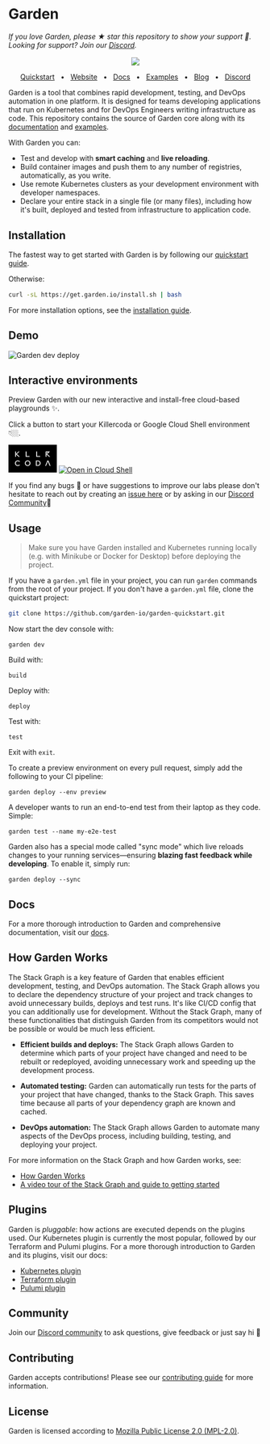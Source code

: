 # Garden

_If you love Garden, please ★ star this repository to show your support :green_heart:. Looking for support? Join our [Discord](https://go.garden.io/discord)._

<p align="center">
  <img src="https://github.com/garden-io/garden/assets/59834693/f62a04cb-44bc-4dd4-8426-398b6cd846fd" align="center">
</p>
<div align="center">
  <a href="https://docs.garden.io/basics/5-min-quickstart/?utm_source=github">Quickstart</a>
  <span>&nbsp;&nbsp;•&nbsp;&nbsp;</span>
  <a href="https://garden.io/?utm_source=github">Website</a>
  <span>&nbsp;&nbsp;•&nbsp;&nbsp;</span>
  <a href="https://docs.garden.io/?utm_source=github">Docs</a>
  <span>&nbsp;&nbsp;•&nbsp;&nbsp;</span>
  <a href="https://github.com/garden-io/garden/tree/0.13.1/examples">Examples</a>
  <span>&nbsp;&nbsp;•&nbsp;&nbsp;</span>
  <a href="https://garden.io/blog/?utm_source=github">Blog</a>
  <span>&nbsp;&nbsp;•&nbsp;&nbsp;</span>
  <a href="https://go.garden.io/discord">Discord</a>
</div>

Garden is a tool that combines rapid development, testing, and DevOps automation in one platform. It is designed for teams developing applications that run on Kubernetes and for DevOps Engineers writing infrastructure as code. This repository contains the source of Garden core along with its [documentation](./docs) and [examples](./examples).

With Garden you can:

- Test and develop with **smart caching** and **live reloading**.
- Build container images and push them to any number of registries, automatically, as you write.
- Use remote Kubernetes clusters as your development environment with developer namespaces.
- Declare your entire stack in a single file (or many files), including how it's built, deployed and tested from infrastructure to application code.

## Installation

The fastest way to get started with Garden is by following our [quickstart guide](https://docs.garden.io/basics/quickstart).

Otherwise:

```sh
curl -sL https://get.garden.io/install.sh | bash
```

For more installation options, see the [installation guide](https://docs.garden.io/basics/quickstart#step-1-install-garden).

## Demo

![Garden dev deploy](https://raw.githubusercontent.com/ShankyJS/garden-quickstart-content/d8095ad1a8615edf49e721b8afcd901f3056e127/dev-mode.gif)

## Interactive environments

Preview Garden with our new interactive and install-free cloud-based playgrounds ✨.

Click a button to start your Killercoda or Google Cloud Shell environment 👇🏼.

<a href="https://go.garden.io/killercoda"><img src="https://raw.githubusercontent.com/garden-io/garden-interactive-environments/main/resources/img/killercoda-logo.png" alt="Killercoda logo in black and white." height="55px"/></a> [![Open in Cloud Shell](https://gstatic.com/cloudssh/images/open-btn.svg)](https://go.garden.io/cloudshell)

If you find any bugs 🐛 or have suggestions to improve our labs please don't hesitate to reach out by creating an [issue here](https://github.com/garden-io/garden-interactive-environments) or by asking in our [Discord Community](https://go.garden.io/discord)🌸

## Usage

> Make sure you have Garden installed and Kubernetes running locally (e.g. with Minikube or Docker for Desktop) before deploying the project.

If you have a `garden.yml` file in your project, you can run `garden` commands from the root of your project. If you don't have a `garden.yml` file, clone the quickstart project:

```sh
git clone https://github.com/garden-io/garden-quickstart.git
```

Now start the dev console with:

```console
garden dev
```

Build with:

```console
build
```

Deploy with:

```console
deploy
```

Test with:

```console
test
```

Exit with `exit`.

To create a preview environment on every pull request, simply add the following to your CI pipeline:

```console
garden deploy --env preview
```

A developer wants to run an end-to-end test from their laptop as they code. Simple:

```console
garden test --name my-e2e-test
```

Garden also has a special mode called "sync mode" which live reloads changes to your running services—ensuring **blazing fast feedback while developing**. To enable it, simply run:

```console
garden deploy --sync
```

## Docs

For a more thorough introduction to Garden and comprehensive documentation, visit our [docs](https://docs.garden.io).

## How Garden Works

The Stack Graph is a key feature of Garden that enables efficient development, testing, and DevOps automation. The Stack Graph allows you to declare the dependency structure of your project and track changes to avoid unnecessary builds, deploys and test runs. It's like CI/CD config that you can additionally use for development. Without the Stack Graph, many of these functionalities that distinguish Garden from its competitors would not be possible or would be much less efficient.

- **Efficient builds and deploys:** The Stack Graph allows Garden to determine which parts of your project have changed and need to be rebuilt or redeployed, avoiding unnecessary work and speeding up the development process.

- **Automated testing:** Garden can automatically run tests for the parts of your project that have changed, thanks to the Stack Graph. This saves time because all parts of your dependency graph are known and cached.

- **DevOps automation:** The Stack Graph allows Garden to automate many aspects of the DevOps process, including building, testing, and deploying your project.

For more information on the Stack Graph and how Garden works, see:

- [How Garden Works](https://docs.garden.io/basics/how-garden-works)
- [A video tour of the Stack Graph and guide to getting started](https://www.youtube.com/watch?app=desktop&v=3gMJWGV0WE8)

## Plugins

Garden is _pluggable_: how actions are executed depends on the plugins used. Our Kubernetes plugin is currently the most popular, followed by our Terraform and Pulumi plugins. For a more thorough introduction to Garden and its plugins, visit our docs:

- [Kubernetes plugin](https://docs.garden.io/guides/remote-kubernetes)
- [Terraform plugin](https://docs.garden.io/terraform-plugin/about)
- [Pulumi plugin](https://docs.garden.io/pulumi-plugin/about)

## Community

Join our [Discord community](https://go.garden.io/discord) to ask questions, give feedback or just say hi 🙂

## Contributing

Garden accepts contributions! Please see our [contributing guide](CONTRIBUTING.md) for more information.

## License

Garden is licensed according to [Mozilla Public License 2.0 (MPL-2.0)](https://github.com/garden-io/garden/blob/main/LICENSE.md).
